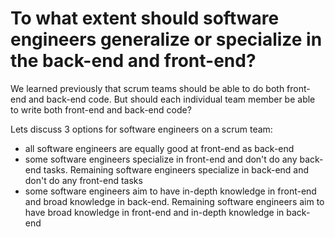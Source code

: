 # To what extent should software engineers generalize or specialize in the back-end and front-end?

We learned previously that scrum teams should be able to do both front-end and back-end code. But should each individual team member be able to write both front-end and back-end code?

Lets discuss 3 options for software engineers on a scrum team:
- all software engineers are equally good at front-end as back-end
- some software engineers specialize in front-end and don't do any back-end tasks. Remaining software engineers specialize in back-end and don't do any front-end tasks
- some software engineers aim to have in-depth knowledge in front-end and broad knowledge in back-end. Remaining software engineers aim to have broad knowledge in front-end and in-depth knowledge in back-end
